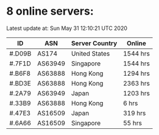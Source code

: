 # 8 online servers:

Latest update at: Sun May 31 12:10:21 UTC 2020

| ID | ASN | Server Country | Online |
| -- | --- | -------------- | ------ |
| #.D09B | AS174 | United States | 1544 hrs |
| #.7F1D | AS63949 | Singapore | 1544 hrs |
| #.B6F8 | AS63888 | Hong Kong | 1294 hrs |
| #.BD3E | AS63888 | Hong Kong | 2363 hrs |
| #.2A79 | AS63949 | Japan | 1203 hrs |
| #.33B9 | AS63888 | Hong Kong | 6 hrs |
| #.47E3 | AS16509 | Japan | 319 hrs |
| #.6A66 | AS16509 | Singapore | 55 hrs |

